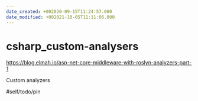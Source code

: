 ```yaml
---
date_created: +002020-09-15T11:24:57.000
date_modified: +002021-10-05T11:11:06.000
---
```


# csharp_custom-analysers

https://blog.elmah.io/asp-net-core-middleware-with-roslyn-analyzers-part-1

Custom analyzers

#self/todo/pin
